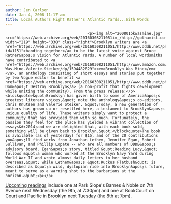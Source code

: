 ```yaml
---
author: Jen Carlson
date: Jan 4, 2008 11:17 am
title: Local Authors Fight Ratner's Atlantic Yards...With Words
---
```


	
										<p><img alt="200801bkwasmine.jpg" src="https://web.archive.org/web/20160308211051im_/http://gothamist.com/attachments/arts_jen/200801bkwasmine.jpg" width="219" height="338" class="right">Brooklyn writers are <a href="https://web.archive.org/web/20160308211051/http://www.dddb.net/php/latestnews_Linked.php?id=1151">banding together</a> to be the latest voice against Bruce Ratner&apos;s vision for Atlantic Yards. A number of local wordsmiths have contributed to <a href="https://web.archive.org/web/20160308211051/http://www.amazon.com/Brooklyn-Was-Mine-Valerie-Steiker/dp/1594482829"><em>Brooklyn Was Mine</em></a>, an anthology consisting of short essays and stories put together by two Vogue editor to benefit <a href="https://web.archive.org/web/20160308211051/http://www.dddb.net/php/aboutdddb.php">Develop Don&apos;t Destroy Brooklyn</a> (a non-profit that fights development while uniting the community). From the press release:</p><blockquote>&quot;Brooklyn has given birth to some of America&apos;s greatest literary voices,&quot; note the anthology&apos;s co-editors, Chris Knutsen and Valerie Steiker. &quot;Today, a new generation of authors has grown up or resettled here, a testament to Brooklyn&apos;s unique quality of life. These writers simply want to protect a community that has provided them with so much. Fortunately, the passion they feel for the place has yielded a vibrant collection of essays&#x2014;and we are delighted that, with each book sold, something will be given back to Brooklyn.&quot;</blockquote>The book is available (as of yesterday) for $15, and of the 20 contributions you&apos;ll find works from Jonathan Lethem, Jennifer Egan, Robert Sullivan, and Phillip Lopate -- who are all members of DDDB&apos;s advisory board. Egan&apos;s story, titled &quot;Reading Lucy,&quot; follows &quot;a woman who worked at the Brooklyn Navy Yard during World War II and wrote almost daily letters to her husband overseas,&quot; while Lethem&apos;s &quot;Ruckus Flatbush&quot; is described as &quot;a wild, dystopian ride into Brooklyn&apos;s future, meant to serve as a warning shot to the barbarians at the horizon.&quot;<p></p>

<p><a href="https://web.archive.org/web/20160308211051/http://www.developdontdestroy.org/upcoming.php">Upcoming readings</a> include one at Park Slope&apos;s Barnes &amp; Noble on 7th Avenue next Wednesday (the 9th, at 7:30pm) and one at BookCourt on Court and Pacific in Brooklyn next Tuesday (the 8th at 7pm). </p>					
										
									
				